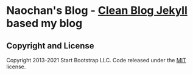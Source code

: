 # Naochan's Blog - [Clean Blog Jekyll](https://startbootstrap.com/themes/clean-blog-jekyll/) based my blog

## Copyright and License

Copyright 2013-2021 Start Bootstrap LLC. Code released under the [MIT](https://github.com/StartBootstrap/startbootstrap-clean-blog-jekyll/blob/master/LICENSE) license.
